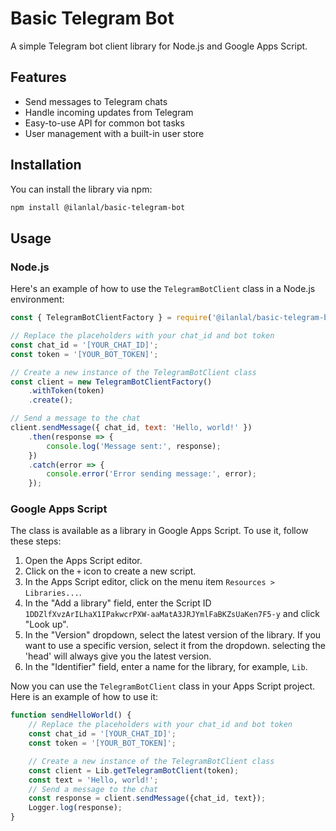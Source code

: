 # Basic Telegram Bot

A simple Telegram bot client library for Node.js and Google Apps Script.

## Features

- Send messages to Telegram chats
- Handle incoming updates from Telegram
- Easy-to-use API for common bot tasks
- User management with a built-in user store

## Installation

You can install the library via npm:

```bash
npm install @ilanlal/basic-telegram-bot
```

## Usage

### Node.js

Here's an example of how to use the `TelegramBotClient` class in a Node.js environment:

```javascript
const { TelegramBotClientFactory } = require('@ilanlal/basic-telegram-bot');

// Replace the placeholders with your chat_id and bot token
const chat_id = '[YOUR_CHAT_ID]';
const token = '[YOUR_BOT_TOKEN]';

// Create a new instance of the TelegramBotClient class
const client = new TelegramBotClientFactory()
    .withToken(token)
    .create();

// Send a message to the chat
client.sendMessage({ chat_id, text: 'Hello, world!' })
    .then(response => {
        console.log('Message sent:', response);
    })
    .catch(error => {
        console.error('Error sending message:', error);
    });
```

### Google Apps Script

The class is available as a library in Google Apps Script. To use it, follow these steps:

1. Open the Apps Script editor.
2. Click on the `+` icon to create a new script.
3. In the Apps Script editor, click on the menu item `Resources > Libraries...`.
4. In the "Add a library" field, enter the Script ID `1DDZlfXvzArILhaX1IPakwcrPXW-aaMatA3JRJYmlFaBKZsUaKen7F5-y` and click "Look up".
5. In the "Version" dropdown, select the latest version of the library. If you want to use a specific version, select it from the dropdown. selecting the 'head' will always give you the latest version.
6. In the "Identifier" field, enter a name for the library, for example, `Lib`.

Now you can use the `TelegramBotClient` class in your Apps Script project. Here is an example of how to use it:

```javascript
function sendHelloWorld() {
    // Replace the placeholders with your chat_id and bot token
    const chat_id = '[YOUR_CHAT_ID]';
    const token = '[YOUR_BOT_TOKEN]';

    // Create a new instance of the TelegramBotClient class
    const client = Lib.getTelegramBotClient(token);
    const text = 'Hello, world!';
    // Send a message to the chat
    const response = client.sendMessage({chat_id, text});
    Logger.log(response);
}
```
